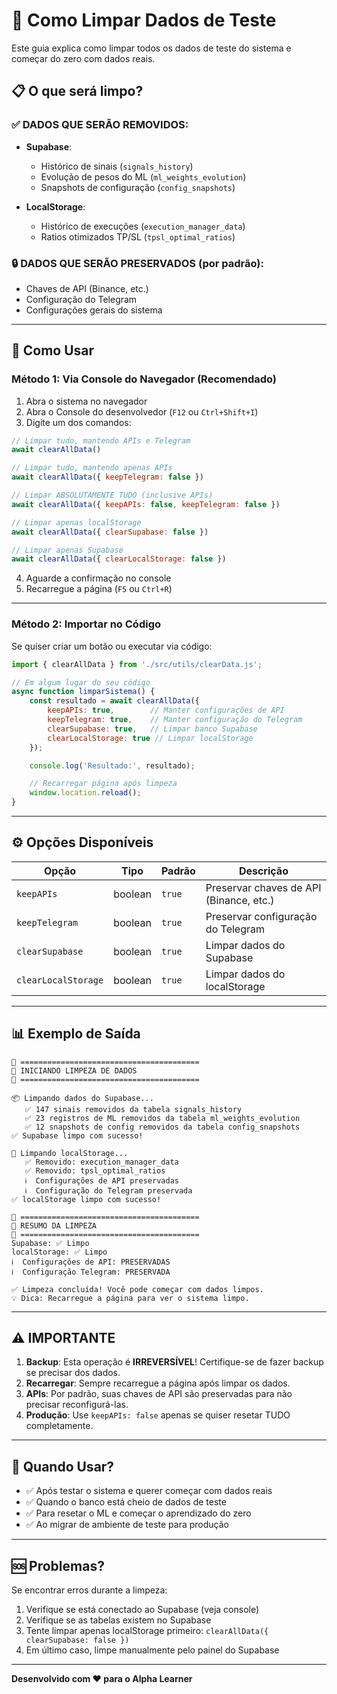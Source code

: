 # 🧹 Como Limpar Dados de Teste

Este guia explica como limpar todos os dados de teste do sistema e começar do zero com dados reais.

## 📋 O que será limpo?

### ✅ DADOS QUE SERÃO REMOVIDOS:
- **Supabase**:
  - Histórico de sinais (`signals_history`)
  - Evolução de pesos do ML (`ml_weights_evolution`)
  - Snapshots de configuração (`config_snapshots`)

- **LocalStorage**:
  - Histórico de execuções (`execution_manager_data`)
  - Ratios otimizados TP/SL (`tpsl_optimal_ratios`)

### 🔒 DADOS QUE SERÃO PRESERVADOS (por padrão):
- Chaves de API (Binance, etc.)
- Configuração do Telegram
- Configurações gerais do sistema

---

## 🚀 Como Usar

### **Método 1: Via Console do Navegador** (Recomendado)

1. Abra o sistema no navegador
2. Abra o Console do desenvolvedor (`F12` ou `Ctrl+Shift+I`)
3. Digite um dos comandos:

```javascript
// Limpar tudo, mantendo APIs e Telegram
await clearAllData()

// Limpar tudo, mantendo apenas APIs
await clearAllData({ keepTelegram: false })

// Limpar ABSOLUTAMENTE TUDO (inclusive APIs)
await clearAllData({ keepAPIs: false, keepTelegram: false })

// Limpar apenas localStorage
await clearAllData({ clearSupabase: false })

// Limpar apenas Supabase
await clearAllData({ clearLocalStorage: false })
```

4. Aguarde a confirmação no console
5. Recarregue a página (`F5` ou `Ctrl+R`)

---

### **Método 2: Importar no Código**

Se quiser criar um botão ou executar via código:

```javascript
import { clearAllData } from './src/utils/clearData.js';

// Em algum lugar do seu código
async function limparSistema() {
    const resultado = await clearAllData({
        keepAPIs: true,        // Manter configurações de API
        keepTelegram: true,    // Manter configuração do Telegram
        clearSupabase: true,   // Limpar banco Supabase
        clearLocalStorage: true // Limpar localStorage
    });

    console.log('Resultado:', resultado);

    // Recarregar página após limpeza
    window.location.reload();
}
```

---

## ⚙️ Opções Disponíveis

| Opção | Tipo | Padrão | Descrição |
|-------|------|--------|-----------|
| `keepAPIs` | boolean | `true` | Preservar chaves de API (Binance, etc.) |
| `keepTelegram` | boolean | `true` | Preservar configuração do Telegram |
| `clearSupabase` | boolean | `true` | Limpar dados do Supabase |
| `clearLocalStorage` | boolean | `true` | Limpar dados do localStorage |

---

## 📊 Exemplo de Saída

```
🧹 ========================================
🧹 INICIANDO LIMPEZA DE DADOS
🧹 ========================================

📦 Limpando dados do Supabase...
   ✅ 147 sinais removidos da tabela signals_history
   ✅ 23 registros de ML removidos da tabela ml_weights_evolution
   ✅ 12 snapshots de config removidos da tabela config_snapshots
✅ Supabase limpo com sucesso!

💾 Limpando localStorage...
   ✅ Removido: execution_manager_data
   ✅ Removido: tpsl_optimal_ratios
   ℹ️  Configurações de API preservadas
   ℹ️  Configuração do Telegram preservada
✅ localStorage limpo com sucesso!

🧹 ========================================
🧹 RESUMO DA LIMPEZA
🧹 ========================================
Supabase: ✅ Limpo
localStorage: ✅ Limpo
ℹ️  Configurações de API: PRESERVADAS
ℹ️  Configuração Telegram: PRESERVADA

✅ Limpeza concluída! Você pode começar com dados limpos.
💡 Dica: Recarregue a página para ver o sistema limpo.
```

---

## ⚠️ IMPORTANTE

1. **Backup**: Esta operação é **IRREVERSÍVEL**! Certifique-se de fazer backup se precisar dos dados.
2. **Recarregar**: Sempre recarregue a página após limpar os dados.
3. **APIs**: Por padrão, suas chaves de API são preservadas para não precisar reconfigurá-las.
4. **Produção**: Use `keepAPIs: false` apenas se quiser resetar TUDO completamente.

---

## 🎯 Quando Usar?

- ✅ Após testar o sistema e querer começar com dados reais
- ✅ Quando o banco está cheio de dados de teste
- ✅ Para resetar o ML e começar o aprendizado do zero
- ✅ Ao migrar de ambiente de teste para produção

---

## 🆘 Problemas?

Se encontrar erros durante a limpeza:

1. Verifique se está conectado ao Supabase (veja console)
2. Verifique se as tabelas existem no Supabase
3. Tente limpar apenas localStorage primeiro: `clearAllData({ clearSupabase: false })`
4. Em último caso, limpe manualmente pelo painel do Supabase

---

**Desenvolvido com ❤️ para o Alpha Learner**
